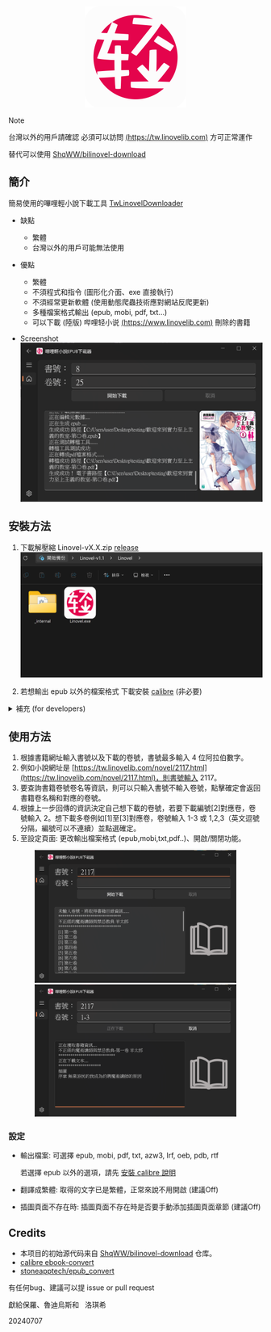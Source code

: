 <p align="center">
  <img src="resource/logo_big.png" width="200";"/> 
</p>

> [!NOTE]
> 台灣以外的用戶請確認 必須可以訪問 [(https://tw.linovelib.com)](https://tw.linovelib.com) 方可正常運作
> 
> 替代可以使用 [ShqWW/bilinovel-download](https://github.com/ShqWW/bilinovel-download)

<!---
- [簡介](#簡介)
- [安裝方法](#安裝方法)
- [使用方法](#使用方法)
- [設定](#設定)
- [鸣谢](#鸣谢)
-->

## 簡介
簡易使用的嗶哩輕小說下載工具 [TwLinovelDownloader]( https://github.com/sinkboy-chen/TwLinovelDownloader/releases)

- 缺點
  - 繁體
  - 台灣以外的用戶可能無法使用
  
- 優點
  - 繁體
  - 不須程式和指令 (圖形化介面、exe 直接執行)
  - 不須經常更新軟體 (使用動態爬蟲技術應對網站反爬更新)
  - 多種檔案格式輸出 (epub, mobi, pdf, txt...)
  - 可以下載 (陸版) 哔哩轻小说 [(https://www.linovelib.com)](https://www.linovelib.com) 刪除的書籍

- Screenshot
  ![app main screenshot](resource/app-screenshot16.png)

## 安裝方法
1. 下載解壓縮 Linovel-vX.X.zip [release](https://github.com/sinkboy-chen/TwLinovelDownloader/releases)
![decompress screenshot](resource/decompress2.png)

2. 若想輸出 epub 以外的檔案格式 下載安裝 [calibre](https://calibre-ebook.com/download) (非必要)

<details>
  <summary>補充 (for developers)</summary>
  
  1. if you want to run with python
  ```
  # 2024/07/04 tested with Python 3.11.4 on Windows 11
  git clone https://github.com/sinkboy-chen/TwLinovelDownloader.git
  cd TwLinovelDownloader
  pip install -r requirements.txt
  python bilinovel_gui.py
  ```

  2. if you want to pyinstall your own exe
  ```
  # 2024/07/04 tested with Python 3.11.4 on Windows 11
  git clone https://github.com/sinkboy-chen/TwLinovelDownloader.git
  cd TwLinovelDownloader
  pip install -r requirements.txt
  pip install pyinstaller
  pyinstaller -D -w -i .\resource\logo.png .\bilinovel_gui.py --name Linovel
  # the exe will be in TwLinovelDownloader\dist
  ```
</details>

## 使用方法
1. 根據書籍網址輸入書號以及下載的卷號，書號最多輸入 4 位阿拉伯數字。
1. 例如小說網址是 [https://tw.linovelib.com/novel/2117.html](https://tw.linovelib.com/novel/2117.html)，則書號輸入 2117。
1. 要查詢書籍卷號卷名等資訊，則可以只輸入書號不輸入卷號，點擊確定會返回書籍卷名稱和對應的卷號。
1. 根據上一步回傳的資訊決定自己想下載的卷號，若要下載編號[2]對應卷，卷號輸入 2。想下載多卷例如[1]至[3]對應卷，卷號輸入 1-3 或 1,2,3（英文逗號分隔，編號可以不連續）並點選確定。
1. 至設定頁面: 更改輸出檔案格式 (epub,mobi,txt,pdf..)、開啟/關閉功能。

<div align="center">
  <img src="resource/app-screenshot10.png" width="400"/>
  <img src="resource/app-screenshot13.png" width="400"/>
</div>

### 設定
<!-- ![app screenshot 8](resource/app-screenshot8.png) -->

- 輸出檔案: 可選擇 epub, mobi, pdf, txt, azw3, lrf, oeb, pdb, rtf

  若選擇 epub 以外的選項，請先 [安裝 calibre 說明](#下載--calibre-非必要)

- 翻譯成繁體: 取得的文字已是繁體，正常來說不用開啟 (建議Off)

- 插圖頁面不存在時: 插圖頁面不存在時是否要手動添加插圖頁面章節 (建議Off)

## Credits
- 本项目的初始源代码来自 [ShqWW/bilinovel-download](https://github.com/ShqWW/bilinovel-download) 仓库。
- [calibre ebook-convert](https://calibre-ebook.com/download)
- [stoneapptech/epub_convert](https://github.com/stoneapptech/epub_convert)

有任何bug、建議可以提 issue or pull request

獻給保羅、魯迪烏斯和&nbsp;&nbsp;&nbsp;洛琪希

20240707
